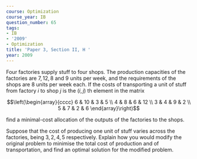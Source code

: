 ```yaml
---
course: Optimization
course_year: IB
question_number: 65
tags:
- IB
- '2009'
- Optimization
title: 'Paper 3, Section II, H '
year: 2009
---
```




Four factories supply stuff to four shops. The production capacities of the factories are $7,12,8$ and 9 units per week, and the requirements of the shops are 8 units per week each. If the costs of transporting a unit of stuff from factory $i$ to shop $j$ is the $(i, j)$ th element in the matrix

$$\left(\begin{array}{cccc}
6 & 10 & 3 & 5 \\
4 & 8 & 6 & 12 \\
3 & 4 & 9 & 2 \\
5 & 7 & 2 & 6
\end{array}\right)$$

find a minimal-cost allocation of the outputs of the factories to the shops.

Suppose that the cost of producing one unit of stuff varies across the factories, being $3,2,4,5$ respectively. Explain how you would modify the original problem to minimise the total cost of production and of transportation, and find an optimal solution for the modified problem.